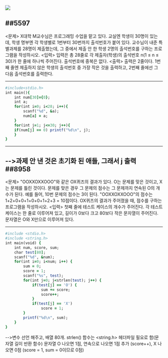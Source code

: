 <img src="https://capsule-render.vercel.app/api?type=waving&color=auto&height=200&section=header&text=Baekjoon&fontSize=90" /> 

##5597
----------------------

<문제>
X대학 M교수님은 프로그래밍 수업을 맡고 있다. 교실엔 학생이 30명이 있는데, 학생 명부엔 각 학생별로 1번부터 30번까지 출석번호가 붙어 있다.
교수님이 내준 특별과제를 28명이 제출했는데, 그 중에서 제출 안 한 학생 2명의 출석번호를 구하는 프로그램을 작성하시오.
<입력>
입력은 총 28줄로 각 제출자(학생)의 출석번호 n(1 ≤ n ≤ 30)가 한 줄에 하나씩 주어진다. 출석번호에 중복은 없다.
<출력>
출력은 2줄이다. 1번째 줄엔 제출하지 않은 학생의 출석번호 중 가장 작은 것을 출력하고, 2번째 줄에선 그 다음 출석번호를 출력한다.

-------------------------------
```ruby
#include<stdio.h>
int main(){
	int num[30]={0};
	int a;
	for(int i=0; i<28; i++){
		scanf("%d", &a);
		num[a] = a;
	}
	for(int j=1; j<=30; j++){
	if(num[j] == 0) printf("%d\n", j);
	}
}
```
--------------------------------
-->과제 안 낸 것은 초기화 된 애들, 그래서 j 출력  
##8958
---------------------------------
<문제>
"OOXXOXXOOO"와 같은 OX퀴즈의 결과가 있다. O는 문제를 맞은 것이고, X는 문제를 틀린 것이다. 문제를 맞은 경우 그 문제의 점수는 그 문제까지 연속된 O의 개수가 된다. 예를 들어, 10번 문제의 점수는 3이 된다.
"OOXXOXXOOO"의 점수는 1+2+0+0+1+0+0+1+2+3 = 10점이다.
OX퀴즈의 결과가 주어졌을 때, 점수를 구하는 프로그램을 작성하시오.
<입력>
첫째 줄에 테스트 케이스의 개수가 주어진다. 각 테스트 케이스는 한 줄로 이루어져 있고, 길이가 0보다 크고 80보다 작은 문자열이 주어진다. 문자열은 O와 X만으로 이루어져 있다.

-----------------------------------------------------
```ruby
#include <stdio.h>
#include <string.h>
int main(void) { 
    int num, score, sum;
    char test[80];
    scanf("%d", &num);
    for(int i=0; i<num; i++) {
        sum = 0;
        score = 1;
        scanf("%s", test);
        for(int j=0; j<strlen(test); j++) {
            if(test[j] == 'O') {
                sum += score;
                score++;
            }
            if(test[j] == 'X')
                score = 1;
        } 
        printf("%d\n", sum);
    }
}
```
-->변수 선언 해주고, 배열 80개. strlen() 함수는 <string.h> 헤더파일 필요로 함(문자열 길이 반환 함수)
   문자열 O 나오면 1점, 연속으로 나오면 1점 추가 (score++), X 나오면 0점 (score = 1, sum = 0이므로 0점)
